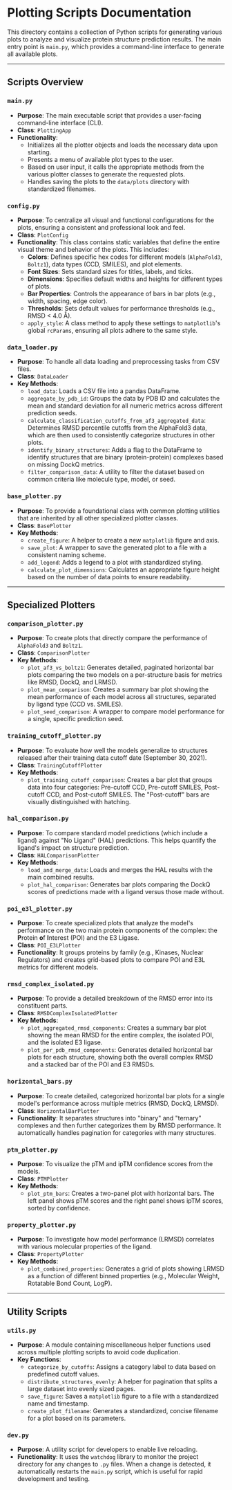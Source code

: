 # Plotting Scripts Documentation

This directory contains a collection of Python scripts for generating various plots to analyze and visualize protein structure prediction results. The main entry point is `main.py`, which provides a command-line interface to generate all available plots.

---

## Scripts Overview

### `main.py`
*   **Purpose**: The main executable script that provides a user-facing command-line interface (CLI).
*   **Class**: `PlottingApp`
*   **Functionality**:
    *   Initializes all the plotter objects and loads the necessary data upon starting.
    *   Presents a menu of available plot types to the user.
    *   Based on user input, it calls the appropriate methods from the various plotter classes to generate the requested plots.
    *   Handles saving the plots to the `data/plots` directory with standardized filenames.

### `config.py`
*   **Purpose**: To centralize all visual and functional configurations for the plots, ensuring a consistent and professional look and feel.
*   **Class**: `PlotConfig`
*   **Functionality**: This class contains static variables that define the entire visual theme and behavior of the plots. This includes:
    *   **Colors**: Defines specific hex codes for different models (`AlphaFold3`, `Boltz1`), data types (CCD, SMILES), and plot elements.
    *   **Font Sizes**: Sets standard sizes for titles, labels, and ticks.
    *   **Dimensions**: Specifies default widths and heights for different types of plots.
    *   **Bar Properties**: Controls the appearance of bars in bar plots (e.g., width, spacing, edge color).
    *   **Thresholds**: Sets default values for performance thresholds (e.g., RMSD < 4.0 Å).
    *   `apply_style`: A class method to apply these settings to `matplotlib`'s global `rcParams`, ensuring all plots adhere to the same style.

### `data_loader.py`
*   **Purpose**: To handle all data loading and preprocessing tasks from CSV files.
*   **Class**: `DataLoader`
*   **Key Methods**:
    *   `load_data`: Loads a CSV file into a pandas DataFrame.
    *   `aggregate_by_pdb_id`: Groups the data by PDB ID and calculates the mean and standard deviation for all numeric metrics across different prediction seeds.
    *   `calculate_classification_cutoffs_from_af3_aggregated_data`: Determines RMSD percentile cutoffs from the AlphaFold3 data, which are then used to consistently categorize structures in other plots.
    *   `identify_binary_structures`: Adds a flag to the DataFrame to identify structures that are binary (protein-protein) complexes based on missing DockQ metrics.
    *   `filter_comparison_data`: A utility to filter the dataset based on common criteria like molecule type, model, or seed.

### `base_plotter.py`
*   **Purpose**: To provide a foundational class with common plotting utilities that are inherited by all other specialized plotter classes.
*   **Class**: `BasePlotter`
*   **Key Methods**:
    *   `create_figure`: A helper to create a new `matplotlib` figure and axis.
    *   `save_plot`: A wrapper to save the generated plot to a file with a consistent naming scheme.
    *   `add_legend`: Adds a legend to a plot with standardized styling.
    *   `calculate_plot_dimensions`: Calculates an appropriate figure height based on the number of data points to ensure readability.

---

## Specialized Plotters

### `comparison_plotter.py`
*   **Purpose**: To create plots that directly compare the performance of `AlphaFold3` and `Boltz1`.
*   **Class**: `ComparisonPlotter`
*   **Key Methods**:
    *   `plot_af3_vs_boltz1`: Generates detailed, paginated horizontal bar plots comparing the two models on a per-structure basis for metrics like RMSD, DockQ, and LRMSD.
    *   `plot_mean_comparison`: Creates a summary bar plot showing the mean performance of each model across all structures, separated by ligand type (CCD vs. SMILES).
    *   `plot_seed_comparison`: A wrapper to compare model performance for a single, specific prediction seed.

### `training_cutoff_plotter.py`
*   **Purpose**: To evaluate how well the models generalize to structures released after their training data cutoff date (September 30, 2021).
*   **Class**: `TrainingCutoffPlotter`
*   **Key Methods**:
    *   `plot_training_cutoff_comparison`: Creates a bar plot that groups data into four categories: Pre-cutoff CCD, Pre-cutoff SMILES, Post-cutoff CCD, and Post-cutoff SMILES. The "Post-cutoff" bars are visually distinguished with hatching.

### `hal_comparison.py`
*   **Purpose**: To compare standard model predictions (which include a ligand) against "No Ligand" (HAL) predictions. This helps quantify the ligand's impact on structure prediction.
*   **Class**: `HALComparisonPlotter`
*   **Key Methods**:
    *   `load_and_merge_data`: Loads and merges the HAL results with the main combined results.
    *   `plot_hal_comparison`: Generates bar plots comparing the DockQ scores of predictions made with a ligand versus those made without.

### `poi_e3l_plotter.py`
*   **Purpose**: To create specialized plots that analyze the model's performance on the two main protein components of the complex: the **P**rotein **o**f **I**nterest (POI) and the E3 Ligase.
*   **Class**: `POI_E3LPlotter`
*   **Functionality**: It groups proteins by family (e.g., Kinases, Nuclear Regulators) and creates grid-based plots to compare POI and E3L metrics for different models.

### `rmsd_complex_isolated.py`
*   **Purpose**: To provide a detailed breakdown of the RMSD error into its constituent parts.
*   **Class**: `RMSDComplexIsolatedPlotter`
*   **Key Methods**:
    *   `plot_aggregated_rmsd_components`: Creates a summary bar plot showing the mean RMSD for the entire complex, the isolated POI, and the isolated E3 ligase.
    *   `plot_per_pdb_rmsd_components`: Generates detailed horizontal bar plots for each structure, showing both the overall complex RMSD and a stacked bar of the POI and E3 RMSDs.

### `horizontal_bars.py`
*   **Purpose**: To create detailed, categorized horizontal bar plots for a single model's performance across multiple metrics (RMSD, DockQ, LRMSD).
*   **Class**: `HorizontalBarPlotter`
*   **Functionality**: It separates structures into "binary" and "ternary" complexes and then further categorizes them by RMSD performance. It automatically handles pagination for categories with many structures.

### `ptm_plotter.py`
*   **Purpose**: To visualize the pTM and ipTM confidence scores from the models.
*   **Class**: `PTMPlotter`
*   **Key Methods**:
    *   `plot_ptm_bars`: Creates a two-panel plot with horizontal bars. The left panel shows pTM scores and the right panel shows ipTM scores, sorted by confidence.

### `property_plotter.py`
*   **Purpose**: To investigate how model performance (LRMSD) correlates with various molecular properties of the ligand.
*   **Class**: `PropertyPlotter`
*   **Key Methods**:
    *   `plot_combined_properties`: Generates a grid of plots showing LRMSD as a function of different binned properties (e.g., Molecular Weight, Rotatable Bond Count, LogP).

---

## Utility Scripts

### `utils.py`
*   **Purpose**: A module containing miscellaneous helper functions used across multiple plotting scripts to avoid code duplication.
*   **Key Functions**:
    *   `categorize_by_cutoffs`: Assigns a category label to data based on predefined cutoff values.
    *   `distribute_structures_evenly`: A helper for pagination that splits a large dataset into evenly sized pages.
    *   `save_figure`: Saves a `matplotlib` figure to a file with a standardized name and timestamp.
    *   `create_plot_filename`: Generates a standardized, concise filename for a plot based on its parameters.

### `dev.py`
*   **Purpose**: A utility script for developers to enable live reloading.
*   **Functionality**: It uses the `watchdog` library to monitor the project directory for any changes to `.py` files. When a change is detected, it automatically restarts the `main.py` script, which is useful for rapid development and testing.
